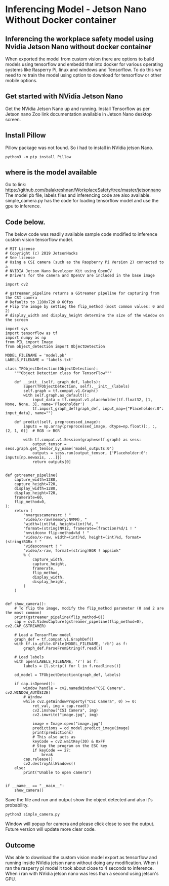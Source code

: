 # Inferencing Model - Jetson Nano Without Docker container

## Inferencing the workplace safety model using Nvidia Jetson Nano without docker container

When exported the model from custom vision there are options to build models using tensorflow and embedd that into docker for various operating systems like Rasperry Pi, linux and windows and Tensorflow. To do this we need to re train the model using option to download for tensorflow or other mobile options.

## Get started with NVidia Jetson Nano

Get the NVidia Jetson Nano up and running. Install Tensorflow as per Jetson nano Zoo link documentation available in Jetson Nano desktop screen.

## Install Pillow

Pillow package was not found. So i had to install in NVidia jetson Nano.
```
python3 -m pip install Pillow
```

## where is the model available

Go to link: https://github.com/balakreshnan/WorkplaceSafety/tree/master/jetsonnano
The model pb file, labels files and inferencing code are also available. simple_camera.py has the code for loading tensorflow model and use the gpu to inference.

## Code below.

The below code was readily available sample code modified to inference custom vision tensorflow model.

```
# MIT License
# Copyright (c) 2019 JetsonHacks
# See license
# Using a CSI camera (such as the Raspberry Pi Version 2) connected to a
# NVIDIA Jetson Nano Developer Kit using OpenCV
# Drivers for the camera and OpenCV are included in the base image

import cv2

# gstreamer_pipeline returns a GStreamer pipeline for capturing from the CSI camera
# Defaults to 1280x720 @ 60fps
# Flip the image by setting the flip_method (most common values: 0 and 2)
# display_width and display_height determine the size of the window on the screen

import sys
import tensorflow as tf
import numpy as np
from PIL import Image
from object_detection import ObjectDetection

MODEL_FILENAME = 'model.pb'
LABELS_FILENAME = 'labels.txt'

class TFObjectDetection(ObjectDetection):
    """Object Detection class for TensorFlow"""

    def __init__(self, graph_def, labels):
        super(TFObjectDetection, self).__init__(labels)
        self.graph = tf.compat.v1.Graph()
        with self.graph.as_default():
            input_data = tf.compat.v1.placeholder(tf.float32, [1, None, None, 3], name='Placeholder')
            tf.import_graph_def(graph_def, input_map={"Placeholder:0": input_data}, name="")

    def predict(self, preprocessed_image):
        inputs = np.array(preprocessed_image, dtype=np.float)[:, :, (2, 1, 0)]  # RGB -> BGR

        with tf.compat.v1.Session(graph=self.graph) as sess:
            output_tensor = sess.graph.get_tensor_by_name('model_outputs:0')
            outputs = sess.run(output_tensor, {'Placeholder:0': inputs[np.newaxis, ...]})
            return outputs[0]


def gstreamer_pipeline(
    capture_width=1280,
    capture_height=720,
    display_width=1280,
    display_height=720,
    framerate=60,
    flip_method=0,
):
    return (
        "nvarguscamerasrc ! "
        "video/x-raw(memory:NVMM), "
        "width=(int)%d, height=(int)%d, "
        "format=(string)NV12, framerate=(fraction)%d/1 ! "
        "nvvidconv flip-method=%d ! "
        "video/x-raw, width=(int)%d, height=(int)%d, format=(string)BGRx ! "
        "videoconvert ! "
        "video/x-raw, format=(string)BGR ! appsink"
        % (
            capture_width,
            capture_height,
            framerate,
            flip_method,
            display_width,
            display_height,
        )
    )


def show_camera():
    # To flip the image, modify the flip_method parameter (0 and 2 are the most common)
    print(gstreamer_pipeline(flip_method=0))
    cap = cv2.VideoCapture(gstreamer_pipeline(flip_method=0), cv2.CAP_GSTREAMER)

    # Load a TensorFlow model
    graph_def = tf.compat.v1.GraphDef()
    with tf.io.gfile.GFile(MODEL_FILENAME, 'rb') as f:
        graph_def.ParseFromString(f.read())

    # Load labels
    with open(LABELS_FILENAME, 'r') as f:
        labels = [l.strip() for l in f.readlines()]

    od_model = TFObjectDetection(graph_def, labels)

    if cap.isOpened():
        window_handle = cv2.namedWindow("CSI Camera", cv2.WINDOW_AUTOSIZE)
        # Window
        while cv2.getWindowProperty("CSI Camera", 0) >= 0:
            ret_val, img = cap.read()
            cv2.imshow("CSI Camera", img)
            cv2.imwrite("image.jpg", img)

            image = Image.open("image.jpg")
            predictions = od_model.predict_image(image)
            print(predictions)
            # This also acts as
            keyCode = cv2.waitKey(30) & 0xFF
            # Stop the program on the ESC key
            if keyCode == 27:
                break
        cap.release()
        cv2.destroyAllWindows()
    else:
        print("Unable to open camera")


if __name__ == "__main__":
    show_camera()
```

Save the file and run and output show the object detected and also it's probability.

```
python3 simple_camera.py
```

Window will popup for camera and please click close to see the output. Future version will update more clear code.

## Outcome

Was able to download the custom vision model export as tensorflow and running inside NVidia jetson nano without doing any modification.
When i ran the rasperry pi model it took about close to 4 seconds to inference. When i ran with NVidia jetson nano was less than a second 
using jetson's GPU.
